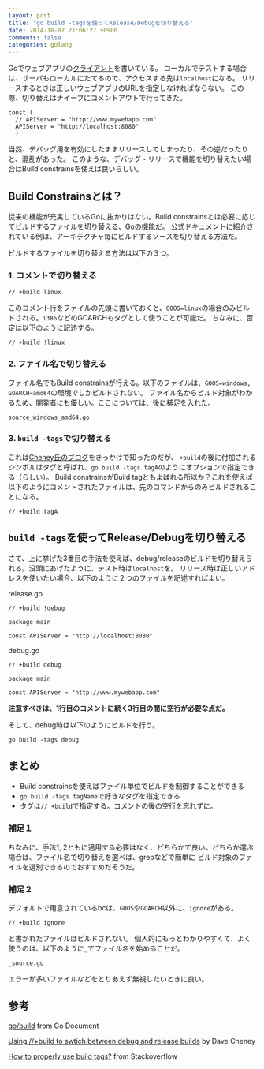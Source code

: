 ```yaml
---
layout: post
title: "go build -tagsを使ってRelease/Debugを切り替える"
date: 2014-10-07 21:06:27 +0900
comments: false
categories: golang
---
```


Goでウェブアプリの[クライアント](https://github.com/shinpei/comstock)を書いている。
ローカルでテストする場合は、サーバもローカルにたてるので、アクセスする先は`localhost`になる。
リリースするときは正しいウェブアプリのURLを指定しなければならない。
この際、切り替えはナイーブにコメントアウトで行ってきた。
```
const (
  // APIServer = "http://www.mywebapp.com"
  APIServer = "http://localhost:8080"
  )
```
当然、デバッグ用を有効にしたままリリースしてしまったり、その逆だったりと、混乱があった。
このような、デバッグ・リリースで機能を切り替えたい場合はBuild constrainsを使えば良いらしい。

## Build Constrainsとは？

従来の機能が充実しているGoに抜かりはない。Build constrainsとは必要に応じてビルドするファイルを切り替える、[Goの機能](http://golang.org/pkg/go/build/#pkg-overview)だ。
公式ドキュメントに紹介されている例は、アーキテクチャ毎にビルドするソースを切り替える方法だ。

ビルドするファイルを切り替える方法は以下の３つ。

### 1. コメントで切り替える

```
// +build linux
```

このコメント行をファイルの先頭に書いておくと、`GOOS=linux`の場合のみビルドされる。`i386`などのGOARCHもタグとして使うことが可能だ。
ちなみに、否定は以下のように記述する。

```
// +build !linux
```

### 2. ファイル名で切り替える
ファイル名でもBuild constrainsが行える。以下のファイルは、`GOOS=windows, GOARCH=amd64`の環境でしかビルドされない。
ファイル名からビルド対象がわかるため、開発者にも優しい。ここについては、後に[補足](#a1)を入れた。

```
source_windows_amd64.go
```

### 3. `build -tags`で切り替える
これは[Cheney氏のブログ](http://dave.cheney.net/2014/09/28/using-build-to-switch-between-debug-and-release)をきっかけで知ったのだが、
`+build`の後に付加されるシンボルはタグと呼ばれ、`go build -tags tagA`のようにオプションで指定できる（らしい）。
Build constrainsがBuild tagともよばれる所以か？これを使えば以下のようにコメントされたファイルは、先のコマンドからのみビルドされることになる。

```
// +build tagA
```

## `build -tags`を使ってRelease/Debugを切り替える

さて、上に挙げた3番目の手法を使えば、debug/releaseのビルドを切り替えられる。没頭にあげたように、テスト時は`localhost`を。
リリース時は正しいアドレスを使いたい場合、以下のように２つのファイルを記述すればよい。

release.go
```
// +build !debug

package main

const APIServer = "http://localhost:8080"
```

debug.go
```
// +build debug

package main

const APIServer = "http://www.mywebapp.com"
```

**注意すべきは、1行目のコメントに続く3行目の間に空行が必要な点だ。**

そして、debug時は以下のようにビルドを行う。
```
go build -tags debug
```


## まとめ

+ Build constrainsを使えばファイル単位でビルドを制御することができる
+ `go build -tags tagName`で好きなタグを指定できる
+ タグは`// +build`で指定する。コメントの後の空行を忘れずに。

### <a name="a1">補足１</a>

ちなみに、手法1, 2ともに適用する必要はなく、どちらかで良い。どちらか選ぶ場合は、ファイル名で切り替えを選べば、grepなどで簡単に
ビルド対象のファイルを選別できるのでおすすめだそうだ。

### 補足２
デフォルトで用意されているbcは、`GOOS`や`GOARCH`以外に、`ignore`がある。
```
// +build ignore
```
と書かれたファイルはビルドされない。
個人的にもっとわかりやすくて、よく使うのは、以下のように`_`でファイル名を始めることだ。

```
_source.go
```
エラーが多いファイルなどをとりあえず無視したいときに良い。


## 参考
[go/build](http://golang.org/pkg/go/build/#pkg-overview) from Go Document

[Using //+build to swtich between debug and release builds](http://dave.cheney.net/2014/09/28/using-build-to-switch-between-debug-and-release) by Dave Cheney

[How to properly use build tags?](http://stackoverflow.com/questions/15214459/how-to-properly-use-build-tags) from Stackoverflow
